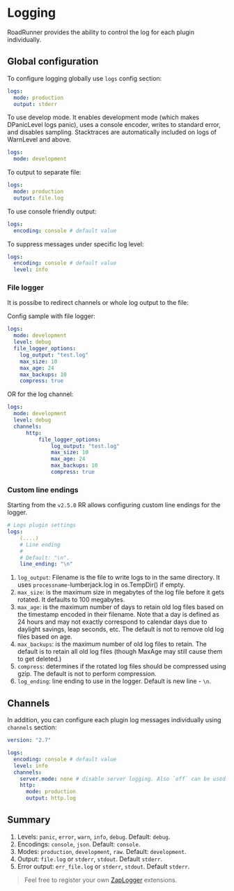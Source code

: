 # Logging

RoadRunner provides the ability to control the log for each plugin individually.

## Global configuration

To configure logging globally use `logs` config section:

```yaml
logs:
  mode: production
  output: stderr
```

To use develop mode. It enables development mode (which makes DPanicLevel logs panic), uses a console encoder, writes to
standard error, and disables sampling. Stacktraces are automatically included on logs of WarnLevel and above.

```yaml
logs:
  mode: development
```

To output to separate file:

```yaml
logs:
  mode: production
  output: file.log
```

To use console friendly output:

```yaml
logs:
  encoding: console # default value
```

To suppress messages under specific log level:

```yaml
logs:
  encoding: console # default value
  level: info
```

### File logger  

It is possibe to redirect channels or whole log output to the file:

Config sample with file logger:

```yaml
logs:
  mode: development
  level: debug
  file_logger_options:
    log_output: "test.log"
    max_size: 10
    max_age: 24
    max_backups: 10
    compress: true
```

OR for the log channel:

```yaml
logs:
  mode: development
  level: debug
  channels:
      http:
          file_logger_options:
              log_output: "test.log"
              max_size: 10
              max_age: 24
              max_backups: 10
              compress: true
```

### Custom line endings

Starting from the `v2.5.0` RR allows configuring custom line endings for the logger.
```yaml
# Logs plugin settings
logs:
    (....)
    # Line ending
    #
    # Default: "\n".
    line_ending: "\n"
```

1. `log_output`: Filename is the file to write logs to in the same directory.  It uses `processname`-lumberjack.log in os.TempDir() if empty.
2. `max_size`: is the maximum size in megabytes of the log file before it gets rotated. It defaults to 100 megabytes.
3. `max_age`: is the maximum number of days to retain old log files based on the timestamp encoded in their filename.  Note that a day is defined as 24 hours and may not exactly correspond to calendar days due to daylight savings, leap seconds, etc. The default is not to remove old log files based on age.
4. `max_backups`: is the maximum number of old log files to retain.  The default is to retain all old log files (though MaxAge may still cause them to get deleted.)
5. `compress`: determines if the rotated log files should be compressed using gzip. The default is not to perform compression.
6. `log_ending`: line ending to use in the logger. Default is new line - `\n`.

## Channels

In addition, you can configure each plugin log messages individually using `channels` section:

```yaml
version: "2.7"

logs:
  encoding: console # default value
  level: info
  channels:
    server.mode: none # disable server logging. Also `off` can be used.
    http:
      mode: production
      output: http.log
```

## Summary

1. Levels: `panic`, `error`, `warn`, `info`, `debug`. Default: `debug`.
2. Encodings: `console`, `json`. Default: `console`.
3. Modes: `production`, `development`, `raw`. Default: `development`.
4. Output: `file.log` or `stderr`, `stdout`. Default `stderr`.
5. Error output: `err_file.log` or `stderr`, `stdout`. Default `stderr`.

> Feel free to register your own [ZapLogger](https://github.com/uber-go/zap) extensions.
